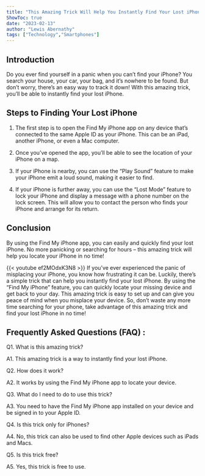 ```yaml
---
title: "This Amazing Trick Will Help You Instantly Find Your Lost iPhone!"
ShowToc: true 
date: "2023-02-13"
author: "Lewis Abernathy" 
tags: ["Technology","Smartphones"]
---
```

## Introduction

Do you ever find yourself in a panic when you can’t find your iPhone? You search your house, your car, your bag, and it’s nowhere to be found. But don’t worry, there’s an easy way to track it down! With this amazing trick, you’ll be able to instantly find your lost iPhone. 

## Steps to Finding Your Lost iPhone

1. The first step is to open the Find My iPhone app on any device that’s connected to the same Apple ID as your iPhone. This can be an iPad, another iPhone, or even a Mac computer. 

2. Once you’ve opened the app, you’ll be able to see the location of your iPhone on a map. 

3. If your iPhone is nearby, you can use the “Play Sound” feature to make your iPhone emit a loud sound, making it easier to find. 

4. If your iPhone is further away, you can use the “Lost Mode” feature to lock your iPhone and display a message with a phone number on the lock screen. This will allow you to contact the person who finds your iPhone and arrange for its return. 

## Conclusion

By using the Find My iPhone app, you can easily and quickly find your lost iPhone. No more panicking or searching for hours – this amazing trick will help you locate your iPhone in no time!

{{< youtube ef2MOdxK3N8 >}} 
If you’ve ever experienced the panic of misplacing your iPhone, you know how frustrating it can be. Luckily, there’s a simple trick that can help you instantly find your lost iPhone. By using the “Find My iPhone” feature, you can quickly locate your missing device and get back to your day. This amazing trick is easy to set up and can give you peace of mind when you misplace your device. So, don’t waste any more time searching for your phone, take advantage of this amazing trick and find your lost iPhone in no time!

## Frequently Asked Questions (FAQ) :
Q1. What is this amazing trick?

A1. This amazing trick is a way to instantly find your lost iPhone.

Q2. How does it work?

A2. It works by using the Find My iPhone app to locate your device.

Q3. What do I need to do to use this trick?

A3. You need to have the Find My iPhone app installed on your device and be signed in to your Apple ID.

Q4. Is this trick only for iPhones?

A4. No, this trick can also be used to find other Apple devices such as iPads and Macs.

Q5. Is this trick free?

A5. Yes, this trick is free to use.


